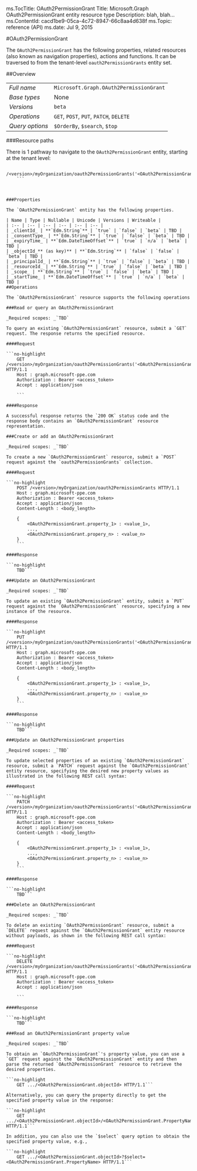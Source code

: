 ms.TocTitle: OAuth2PermissionGrant
Title: Microsoft.Graph OAuth2PermissionGrant entity resource type
Description: blah, blah...
ms.ContentId: cacd1be9-05ca-4c72-8947-66c8aa4d638f
ms.Topic: reference (API)
ms.date: Jul 9, 2015

#OAuth2PermissionGrant

The `OAuth2PermissionGrant` has the following properties,  related resources (also known as navigation properties), actions and functions. It can be traversed to from the tenant-level `oauth2PermissionGrants` entity set. 

##Overview

|  |  | 
| :-- | :-- | 
| _Full name_ | `Microsoft.Graph.OAuth2PermissionGrant` | 
| _Base types_ | None | 
| _Versions_ | `beta` | 
| _Operations_ | `GET`, `POST`, `PUT`, `PATCH`, `DELETE` | 
| _Query options_ | `$OrderBy`, `$search`, `$top` | 
###Resource paths

There is 1 pathway to navigate to the `OAuth2PermissionGrant` entity, starting at the tenant level: 

```no-highlight
	/<version>/myOrganization/oauth2PermissionGrants('<OAuth2PermissionGrant.objectId>')
	```



###Properties

The `OAuth2PermissionGrant` entity has the following properties. 

| Name | Type | Nullable | Unicode | Versions | Writeable | 
| :-- | :-- | :-- | :-- | :-- | :-- | 
| _clientId_ | **`Edm.String`** | `true` | `false` | `beta` | TBD | 
| _consentType_ | **`Edm.String`** | `true` | `false` | `beta` | TBD | 
| _expiryTime_ | **`Edm.DateTimeOffset`** | `true` | `n/a` | `beta` | TBD | 
| _objectId_** (as key)** | **`Edm.String`** | `false` | `false` | `beta` | TBD | 
| _principalId_ | **`Edm.String`** | `true` | `false` | `beta` | TBD | 
| _resourceId_ | **`Edm.String`** | `true` | `false` | `beta` | TBD | 
| _scope_ | **`Edm.String`** | `true` | `false` | `beta` | TBD | 
| _startTime_ | **`Edm.DateTimeOffset`** | `true` | `n/a` | `beta` | TBD | 
##Operations

The `OAuth2PermissionGrant` resource supports the following operations 

###Read or query an OAuth2PermissionGrant

_Required scopes: _`TBD` 

To query an existing `OAuth2PermissionGrant` resource, submit a `GET` request. The response returns the specified resource. 

####Request

```no-highlight
	GET /<version>/myOrganization/oauth2PermissionGrants('<OAuth2PermissionGrant.objectId>') HTTP/1.1
	Host : graph.microsoft-ppe.com
	Authorization : Bearer <access_token>
	Accept : application/json
	
	```

####Response

A successful response returns the `200 OK` status code and the response body contains an `OAuth2PermissionGrant` resource representation. 

###Create or add an OAuth2PermissionGrant

_Required scopes: _`TBD` 

To create a new `OAuth2PermissionGrant` resource, submit a `POST` request against the `oauth2PermissionGrants` collection. 

####Request

```no-highlight
	POST /<version>/myOrganization/oauth2PermissionGrants HTTP/1.1
	Host : graph.microsoft-ppe.com
	Authorization : Bearer <access_token>
	Accept : application/json
	Content-Length : <body_length>
	
	{
		<OAuth2PermissionGrant.property_1> : <value_1>,
		...,
		<OAuth2PermissionGrant.propery_n> : <value_n>
	}
	```

####Response

```no-highlight
	TBD```

###Update an OAuth2PermissionGrant

_Required scopes: _`TBD` 

To update an existing `OAuth2PermissionGrant` entity, submit a `PUT` request against the `OAuth2PermissionGrant` resource, specifying a new instance of the resource. 

####Response

```no-highlight
	PUT /<version>/myOrganization/oauth2PermissionGrants('<OAuth2PermissionGrant.objectId>') HTTP/1.1
	Host : graph.microsoft-ppe.com
	Authorization : Bearer <access_token>
	Accept : application/json
	Content-Length : <body_length>
	
	{
		<OAuth2PermissionGrant.property_1> : <value_1>,
		...,
		<OAuth2PermissionGrant.property_n> : <value_n>
	}
	```

####Response

```no-highlight
	TBD```

###Update an OAuth2PermissionGrant properties

_Required scopes: _`TBD` 

To update selected properties of an existing `OAuth2PermissionGrant` resource, submit a `PATCH` request against the `OAuth2PermissionGrant` entity resource, specifying the desired new property values as illustrated in the following REST call syntax: 

####Request

```no-highlight
	PATCH /<version>/myOrganization/oauth2PermissionGrants('<OAuth2PermissionGrant.objectId>') HTTP/1.1
	Host : graph.microsoft-ppe.com
	Authorization : Bearer <access_token>
	Accept : application/json
	Content-Length : <body_length>
	
	{
		<OAuth2PermissionGrant.property_1> : <value_1>,
		...,
		<OAuth2PermissionGrant.property_n> : <value_n>
	}
	```

####Response

```no-highlight
	TBD```

###Delete an OAuth2PermissionGrant

_Required scopes: _`TBD` 

To delete an existing `OAuth2PermissionGrant` resource, submit a `DELETE` request against the `OAuth2PermissionGrant` entity resource without payloads, as shown in the following REST call syntax: 

####Request

```no-highlight
	DELETE /<version>/myOrganization/oauth2PermissionGrants('<OAuth2PermissionGrant.objectId>') HTTP/1.1
	Host : graph.microsoft-ppe.com
	Authorization : Bearer <access_token>
	Accept : application/json
	
	```

####Response

```no-highlight
	TBD```

###Read an OAuth2PermissionGrant property value

_Required scopes: _`TBD` 

To obtain an `OAuth2PermissionGrant`'s property value, you can use a `GET` request against the `OAuth2PermissionGrant` entity and then parse the returned `OAuth2PermissionGrant` resource to retrieve the desired properties. 

```no-highlight
	GET .../<OAuth2PermissionGrant.objectId> HTTP/1.1```

Alternatively, you can query the property directly to get the specified property value in the response: 

```no-highlight
	GET .../<OAuth2PermissionGrant.objectId>/<OAuth2PermissionGrant.PropertyName> HTTP/1.1```

In addition, you can also use the `$select` query option to obtain the specified property value, e.g., 

```no-highlight
	GET .../<OAuth2PermissionGrant.objectId>?$select=<OAuth2PermissionGrant.PropertyName> HTTP/1.1```

